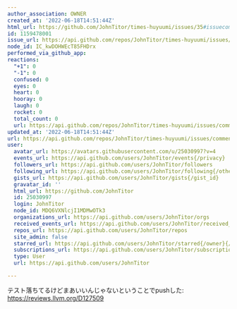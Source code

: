 ```yaml
---
author_association: OWNER
created_at: '2022-06-18T14:51:44Z'
html_url: https://github.com/JohnTitor/times-huyuumi/issues/35#issuecomment-1159478001
id: 1159478001
issue_url: https://api.github.com/repos/JohnTitor/times-huyuumi/issues/35
node_id: IC_kwDOHWEcT85FHDrx
performed_via_github_app: 
reactions:
  "+1": 0
  "-1": 0
  confused: 0
  eyes: 0
  heart: 0
  hooray: 0
  laugh: 0
  rocket: 0
  total_count: 0
  url: https://api.github.com/repos/JohnTitor/times-huyuumi/issues/comments/1159478001/reactions
updated_at: '2022-06-18T14:51:44Z'
url: https://api.github.com/repos/JohnTitor/times-huyuumi/issues/comments/1159478001
user:
  avatar_url: https://avatars.githubusercontent.com/u/25030997?v=4
  events_url: https://api.github.com/users/JohnTitor/events{/privacy}
  followers_url: https://api.github.com/users/JohnTitor/followers
  following_url: https://api.github.com/users/JohnTitor/following{/other_user}
  gists_url: https://api.github.com/users/JohnTitor/gists{/gist_id}
  gravatar_id: ''
  html_url: https://github.com/JohnTitor
  id: 25030997
  login: JohnTitor
  node_id: MDQ6VXNlcjI1MDMwOTk3
  organizations_url: https://api.github.com/users/JohnTitor/orgs
  received_events_url: https://api.github.com/users/JohnTitor/received_events
  repos_url: https://api.github.com/users/JohnTitor/repos
  site_admin: false
  starred_url: https://api.github.com/users/JohnTitor/starred{/owner}{/repo}
  subscriptions_url: https://api.github.com/users/JohnTitor/subscriptions
  type: User
  url: https://api.github.com/users/JohnTitor

---
```

テスト落ちてるけどまあいいんじゃないということでpushした: https://reviews.llvm.org/D127509